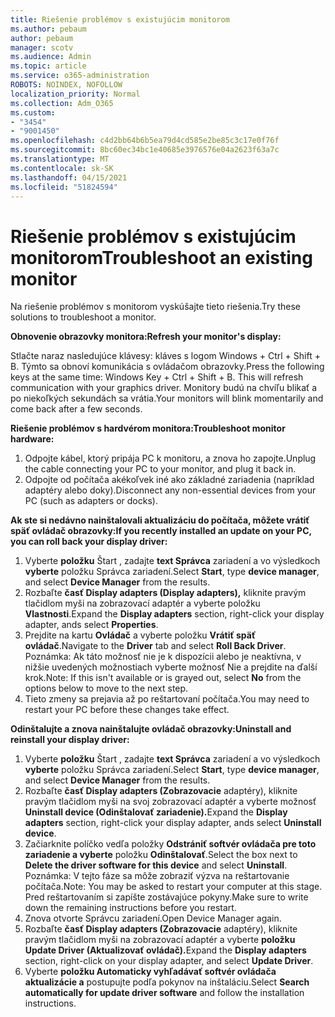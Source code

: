 ```yaml
---
title: Riešenie problémov s existujúcim monitorom
ms.author: pebaum
author: pebaum
manager: scotv
ms.audience: Admin
ms.topic: article
ms.service: o365-administration
ROBOTS: NOINDEX, NOFOLLOW
localization_priority: Normal
ms.collection: Adm_O365
ms.custom:
- "3454"
- "9001450"
ms.openlocfilehash: c4d2bb64b6b5ea79d4cd585e2be85c3c17e0f76f
ms.sourcegitcommit: 8bc60ec34bc1e40685e3976576e04a2623f63a7c
ms.translationtype: MT
ms.contentlocale: sk-SK
ms.lasthandoff: 04/15/2021
ms.locfileid: "51824594"
---
```

# <a name="troubleshoot-an-existing-monitor"></a><span data-ttu-id="098ff-102">Riešenie problémov s existujúcim monitorom</span><span class="sxs-lookup"><span data-stu-id="098ff-102">Troubleshoot an existing monitor</span></span>

<span data-ttu-id="098ff-103">Na riešenie problémov s monitorom vyskúšajte tieto riešenia.</span><span class="sxs-lookup"><span data-stu-id="098ff-103">Try these solutions to troubleshoot a monitor.</span></span> 

<span data-ttu-id="098ff-104">**Obnovenie obrazovky monitora:**</span><span class="sxs-lookup"><span data-stu-id="098ff-104">**Refresh your monitor's display:**</span></span>

<span data-ttu-id="098ff-105">Stlačte naraz nasledujúce klávesy: kláves s logom Windows + Ctrl + Shift + B. Týmto sa obnoví komunikácia s ovládačom obrazovky.</span><span class="sxs-lookup"><span data-stu-id="098ff-105">Press the following keys at the same time: Windows Key  + Ctrl + Shift + B. This will refresh communication with your graphics driver.</span></span> <span data-ttu-id="098ff-106">Monitory budú na chvíľu blikať a po niekoľkých sekundách sa vrátia.</span><span class="sxs-lookup"><span data-stu-id="098ff-106">Your monitors will blink momentarily and come back after a few seconds.</span></span>

<span data-ttu-id="098ff-107">**Riešenie problémov s hardvérom monitora:**</span><span class="sxs-lookup"><span data-stu-id="098ff-107">**Troubleshoot monitor hardware:**</span></span>

1. <span data-ttu-id="098ff-108">Odpojte kábel, ktorý pripája PC k monitoru, a znova ho zapojte.</span><span class="sxs-lookup"><span data-stu-id="098ff-108">Unplug the cable connecting your PC to your monitor, and plug it back in.</span></span>
2. <span data-ttu-id="098ff-109">Odpojte od počítača akékoľvek iné ako základné zariadenia (napríklad adaptéry alebo doky).</span><span class="sxs-lookup"><span data-stu-id="098ff-109">Disconnect any non-essential devices from your PC (such as adapters or docks).</span></span>

<span data-ttu-id="098ff-110">**Ak ste si nedávno nainštalovali aktualizáciu do počítača, môžete vrátiť späť ovládač obrazovky:**</span><span class="sxs-lookup"><span data-stu-id="098ff-110">**If you recently installed an update on your PC, you can roll back your display driver:**</span></span>

1. <span data-ttu-id="098ff-111">Vyberte **položku** Štart , zadajte **text Správca** zariadení a vo výsledkoch **vyberte** položku Správca zariadení.</span><span class="sxs-lookup"><span data-stu-id="098ff-111">Select **Start**, type **device manager**, and select **Device Manager** from the results.</span></span>
2. <span data-ttu-id="098ff-112">Rozbaľte **časť Display adapters (Display adapters),** kliknite pravým tlačidlom myši na zobrazovací adaptér a vyberte položku **Vlastnosti**.</span><span class="sxs-lookup"><span data-stu-id="098ff-112">Expand the **Display adapters** section, right-click your display adapter, ands select **Properties**.</span></span>
3. <span data-ttu-id="098ff-113">Prejdite na kartu **Ovládač** a vyberte položku **Vrátiť späť ovládač**.</span><span class="sxs-lookup"><span data-stu-id="098ff-113">Navigate to the **Driver** tab and select **Roll Back Driver**.</span></span> <br>
<span data-ttu-id="098ff-114">Poznámka: Ak táto možnosť nie je k  dispozícii alebo je neaktívna, v nižšie uvedených možnostiach vyberte možnosť Nie a prejdite na ďalší krok.</span><span class="sxs-lookup"><span data-stu-id="098ff-114">Note: If this isn't available or is grayed out, select **No** from the options below to move to the next step.</span></span>
4. <span data-ttu-id="098ff-115">Tieto zmeny sa prejavia až po reštartovaní počítača.</span><span class="sxs-lookup"><span data-stu-id="098ff-115">You may need to restart your PC before these changes take effect.</span></span>

<span data-ttu-id="098ff-116">**Odinštalujte a znova nainštalujte ovládač obrazovky:**</span><span class="sxs-lookup"><span data-stu-id="098ff-116">**Uninstall and reinstall your display driver:**</span></span>

1. <span data-ttu-id="098ff-117">Vyberte **položku** Štart , zadajte **text Správca** zariadení a vo výsledkoch **vyberte** položku Správca zariadení.</span><span class="sxs-lookup"><span data-stu-id="098ff-117">Select **Start**, type **device manager**, and select **Device Manager** from the results.</span></span>
2. <span data-ttu-id="098ff-118">Rozbaľte **časť Display adapters (Zobrazovacie** adaptéry), kliknite pravým tlačidlom myši na svoj zobrazovací adaptér a vyberte možnosť **Uninstall device (Odinštalovať zariadenie).**</span><span class="sxs-lookup"><span data-stu-id="098ff-118">Expand the **Display adapters** section, right-click your display adapter, ands select **Uninstall device**.</span></span> 
3. <span data-ttu-id="098ff-119">Začiarknite políčko vedľa položky **Odstrániť softvér ovládača pre toto zariadenie a vyberte** položku **Odinštalovať**.</span><span class="sxs-lookup"><span data-stu-id="098ff-119">Select the box next to **Delete the driver software for this device** and select **Uninstall**.</span></span><br>
<span data-ttu-id="098ff-120">Poznámka: V tejto fáze sa môže zobraziť výzva na reštartovanie počítača.</span><span class="sxs-lookup"><span data-stu-id="098ff-120">Note: You may be asked to restart your computer at this stage.</span></span> <span data-ttu-id="098ff-121">Pred reštartovaním si zapíšte zostávajúce pokyny.</span><span class="sxs-lookup"><span data-stu-id="098ff-121">Make sure to write down the remaining instructions before you restart.</span></span>
4. <span data-ttu-id="098ff-122">Znova otvorte Správcu zariadení.</span><span class="sxs-lookup"><span data-stu-id="098ff-122">Open Device Manager again.</span></span>
5. <span data-ttu-id="098ff-123">Rozbaľte **časť Display adapters (Zobrazovacie** adaptéry), kliknite pravým tlačidlom myši na zobrazovací adaptér a vyberte **položku Update Driver (Aktualizovať ovládač).**</span><span class="sxs-lookup"><span data-stu-id="098ff-123">Expand the **Display adapters** section, right-click on your display adapter, and select **Update Driver**.</span></span>
6. <span data-ttu-id="098ff-124">Vyberte **položku Automaticky vyhľadávať softvér ovládača aktualizácie a** postupujte podľa pokynov na inštaláciu.</span><span class="sxs-lookup"><span data-stu-id="098ff-124">Select **Search automatically for update driver software** and follow the installation instructions.</span></span>